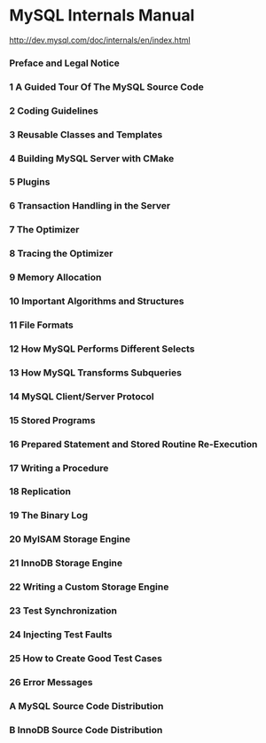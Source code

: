# MySQL Internals Manual

<http://dev.mysql.com/doc/internals/en/index.html>

### Preface and Legal Notice
### 1 A Guided Tour Of The MySQL Source Code

### 2 Coding Guidelines

### 3 Reusable Classes and Templates

### 4 Building MySQL Server with CMake

### 5 Plugins

### 6 Transaction Handling in the Server

### 7 The Optimizer

### 8 Tracing the Optimizer

### 9 Memory Allocation

### 10 Important Algorithms and Structures

### 11 File Formats

### 12 How MySQL Performs Different Selects

### 13 How MySQL Transforms Subqueries

### 14 MySQL Client/Server Protocol

### 15 Stored Programs

### 16 Prepared Statement and Stored Routine Re-Execution

### 17 Writing a Procedure

### 18 Replication

### 19 The Binary Log

### 20 MyISAM Storage Engine

### 21 InnoDB Storage Engine

### 22 Writing a Custom Storage Engine

### 23 Test Synchronization

### 24 Injecting Test Faults

### 25 How to Create Good Test Cases

### 26 Error Messages

### A MySQL Source Code Distribution

### B InnoDB Source Code Distribution
